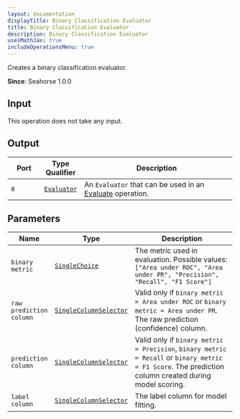 ```yaml
---
layout: documentation
displayTitle: Binary Classification Evaluator
title: Binary Classification Evaluator
description: Binary Classification Evaluator
usesMathJax: true
includeOperationsMenu: true
---
```

Creates a binary classification evaluator.


**Since**: Seahorse 1.0.0

## Input

This operation does not take any input.

## Output


<table>
<thead>
<tr>
<th style="width:15%">Port</th>
<th style="width:15%">Type Qualifier</th>
<th style="width:70%">Description</th>
</tr>
</thead>
<tbody>
    <tr><td><code>0</code></td><td><code><a href="../classes/evaluator.html">Evaluator</a></code></td><td>An <code>Evaluator</code> that can be used in an <a href="evaluate.html">Evaluate</a> operation.</td></tr>
</tbody>
</table>


## Parameters


<table class="table">
<thead>
<tr>
<th style="width:15%">Name</th>
<th style="width:15%">Type</th>
<th style="width:70%">Description</th>
</tr>
</thead>
<tbody>

<tr>
<td><code>binary metric</code></td>
<td><code><a href="../parameter_types.html#single-choice">SingleChoice</a></code></td>
<td>The metric used in evaluation. Possible values: <code>["Area under ROC", "Area under PR", "Precision", "Recall", "F1 Score"]</code></td>
</tr>

<tr>
<td><code>raw prediction column</code></td>
<td><code><a href="../parameter_types.html#single-column-selector">SingleColumnSelector</a></code></td>
<td>Valid only if <code>binary metric = Area under ROC</code> or <code>binary metric = Area under PR</code>.
  The raw prediction (confidence) column.</td>
</tr>

<tr>
<td><code>prediction column</code></td>
<td><code><a href="../parameter_types.html#single-column-selector">SingleColumnSelector</a></code></td>
<td>Valid only if <code>binary metric = Precision</code>, <code>binary metric = Recall</code> or <code>binary metric = F1 Score</code>.
  The prediction column created during model scoring.</td>
</tr>

<tr>
<td><code>label column</code></td>
<td><code><a href="../parameter_types.html#single-column-selector">SingleColumnSelector</a></code></td>
<td>The label column for model fitting.</td>
</tr>

</tbody>
</table>

